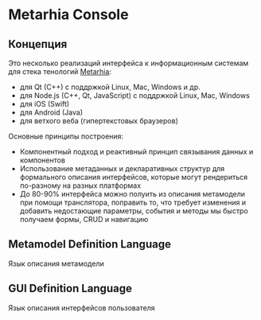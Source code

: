 # Metarhia Console

## Концепция

Это несколько реализаций интерфейса к информационным системам для стека
тенологий [Metarhia](https://github.com/metarhia/Metarhia):
* для Qt (C++) с поддржкой Linux, Mac, Windows и др.
* для Node.js (C++, Qt, JavaScript) с поддржкой Linux, Mac, Windows
* для iOS (Swift)
* для Android (Java)
* для ветхого веба (гипертекстовых браузеров)

Основные принципы построения:
* Компонентный подход и реактивный принцип связывания данных и компонентов
* Использование метаданных и декларативных структур для формального описания
интерфейсов, которые могут рендериться по-разному на разных платформах
* До 80-90% интерфейса можно полуить из описания метамодели при помощи
транслятора, поправить то, что требует изменения и добавить недостающие
параметры, события и методы мы быстро получаем формы, CRUD и навигацию

## Metamodel Definition Language

Язык описания метамодели

## GUI Definition Language

Язык описания интерфейсов пользователя
